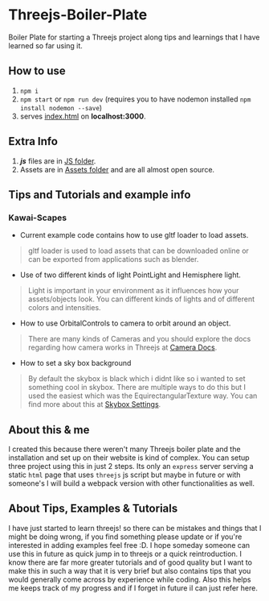 # Threejs-Boiler-Plate

Boiler Plate for starting a Threejs project along tips and learnings that I have learned so far using it.

## How to use

1. `npm i`
2. `npm start` or `npm run dev` (requires you to have nodemon installed `npm install nodemon --save`)
3. serves [index.html](./public/index.html) on __localhost:3000__.

## Extra Info

1. ___js___ files are in [JS folder](./public/js/).
1. Assets are in [Assets folder](./public/assets/) and are all almost open source.

## Tips and Tutorials and example info

### Kawai-Scapes

- Current example code contains how to use gltf loader to load assets.
> gltf loader is used to load assets that can be downloaded online or can be exported from applications such as blender.
- Use of two different kinds of light PointLight and Hemisphere light.
> Light is important in your environment as it influences how your assets/objects look. You can different kinds of lights and of different colors and intensities.
- How to use OrbitalControls to camera to orbit around an object.
> There are many kinds of Cameras and you should explore the docs regarding how camera works in Threejs at [Camera Docs](https://threejsfundamentals.org/threejs/lessons/threejs-cameras.html).
- How to set a sky box background  
> By default the skybox is black which i didnt like so i wanted to set something cool in skybox. There are multiple ways to do this but I used the easiest which was the EquirectangularTexture way. You can find more about this at [Skybox Settings](https://threejsfundamentals.org/threejs/lessons/threejs-backgrounds.html).

## About this & me

I created this because there weren't many Threejs boiler plate and the installation and set up on their website is kind of complex. You can setup three project using this in just 2 steps. Its only an `express` server serving a static `html` page that uses `threejs` js script but maybe in future or with someone's I will build a webpack version with other functionalities as well.

## About Tips, Examples & Tutorials
I have just started to learn threejs! so there can be mistakes and things that I might be doing wrong, if you find something please update or if you're interested in adding examples feel free :D. I hope someday someone can use this in future as quick jump in to threejs or a quick reintroduction. I know there are far more greater tutorials and of good quality but I want to make this in such a way that it is very brief but also contains tips that you would generally come across by experience while coding. Also this helps me keeps track of my progress and if I forget in future iI can just refer here. 
